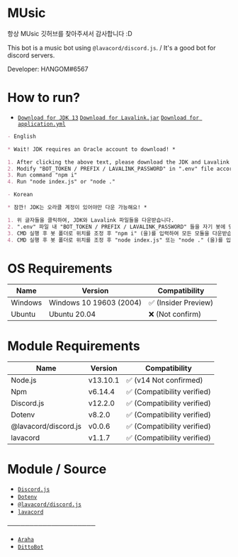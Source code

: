 # MUsic
항상 MUsic 깃허브를 찾아주셔서 감사합니다 :D

This bot is a music bot using `@lavacord/discord.js`. / It's a good bot for discord servers.

Developer: HΛNGOM#6567

# How to run?
* [`Download for JDK 13`](https://www.oracle.com/java/technologies/javase-jdk13-downloads.html) [`Download for Lavalink.jar`](https://github.com/Frederikam/Lavalink/releases) [`Download for application.yml`](https://github.com/Frederikam/Lavalink/blob/master/LavalinkServer/application.yml.example)

```md
- English

* Wait! JDK requires an Oracle account to download! *

1. After clicking the above text, please download the JDK and Lavalink files.
2. Modify "BOT_TOKEN / PREFIX / LAVALINK_PASSWORD" in ".env" file accordingly.
3. Run command "npm i"
4. Run "node index.js" or "node ."

- Korean

* 잠깐! JDK는 오라클 계정이 있어야만 다운 가능해요! *

1. 위 글자들을 클릭하여, JDK와 Lavalink 파일들을 다운받습니다.
2. ".env" 파일 내 "BOT_TOKEN / PREFIX / LAVALINK_PASSWORD" 들을 자기 봇에 맞게 변경합니다.
3. CMD 실행 후 봇 폴더로 위치를 조정 후 "npm i" (을)를 입력하여 모든 모듈을 다운받습니다.
4. CMD 실행 후 봇 폴더로 위치를 조정 후 "node index.js" 또는 "node ." (을)를 입력하여 봇을 실행합니다.
```

# OS Requirements

Name | Version | Compatibility
---- | ---- | ----
Windows | Windows 10 19603 (2004) | ✅ (Insider Preview)
Ubuntu | Ubuntu 20.04 | ❌ (Not confirm)

# Module Requirements

Name | Version | Compatibility
---- | ---- | ----
Node.js | v13.10.1 | ✅ (v14 Not confirmed)
Npm | v6.14.4 | ✅ (Compatibility verified)
Discord.js | v12.2.0 | ✅ (Compatibility verified)
Dotenv | v8.2.0 | ✅ (Compatibility verified)
@lavacord/discord.js | v0.0.6 | ✅ (Compatibility verified)
lavacord | v1.1.7 | ✅ (Compatibility verified)

# Module / Source
* [`Discord.js`](https://github.com/discordjs/discord.js)
* [`Dotenv`](https://github.com/motdotla/dotenv)
* [`@lavacord/discord.js`](https://www.npmjs.com/package/@lavacord/discord.js)
* [`lavacord`](https://github.com/lavacord/Lavacord)

────────────────────

* [`Araha`](https://github.com/TeamZenithy/Araha)
* [`DittoBot`](https://github.com/ditto7890/dittobot)
